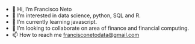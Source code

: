 - 👋 Hi, I’m Francisco Neto
- 👀 I’m interested in data science, python, SQL and R.
- 🌱 I’m currently learning javascript.
- 💞️ I’m looking to collaborate on area of finance and financial computing.
- 📫 How to reach me francisconetodata@gmail.com 


